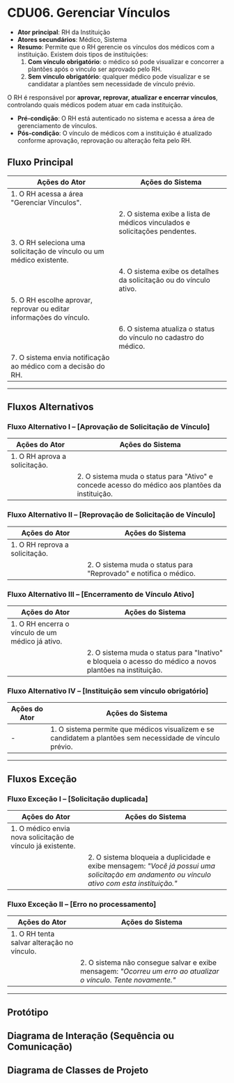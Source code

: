 # CDU06. Gerenciar Vínculos

- **Ator principal**: RH da Instituição  
- **Atores secundários**: Médico, Sistema  
- **Resumo**: Permite que o RH gerencie os vínculos dos médicos com a instituição. Existem dois tipos de instituições:  
  1. **Com vínculo obrigatório**: o médico só pode visualizar e concorrer a plantões após o vínculo ser aprovado pelo RH.  
  2. **Sem vínculo obrigatório**: qualquer médico pode visualizar e se candidatar a plantões sem necessidade de vínculo prévio.  

O RH é responsável por **aprovar, reprovar, atualizar e encerrar vínculos**, controlando quais médicos podem atuar em cada instituição.  
- **Pré-condição**: O RH está autenticado no sistema e acessa a área de gerenciamento de vínculos.  
- **Pós-condição**: O vínculo de médicos com a instituição é atualizado conforme aprovação, reprovação ou alteração feita pelo RH.

## Fluxo Principal

| Ações do Ator | Ações do Sistema |
|---------------------|------------------|
| 1. O RH acessa a área "Gerenciar Vínculos". | |
|| 2. O sistema exibe a lista de médicos vinculados e solicitações pendentes. |
| 3. O RH seleciona uma solicitação de vínculo ou um médico existente. ||
|| 4. O sistema exibe os detalhes da solicitação ou do vínculo ativo. |
| 5. O RH escolhe aprovar, reprovar ou editar informações do vínculo. ||
|| 6. O sistema atualiza o status do vínculo no cadastro do médico. |
|  7. O sistema envia notificação ao médico com a decisão do RH. |

---

## Fluxos Alternativos

### Fluxo Alternativo I – [Aprovação de Solicitação de Vínculo]
| Ações do Ator | Ações do Sistema |
|---------------|------------------|
| 1. O RH aprova a solicitação. | |
||2. O sistema muda o status para "Ativo" e concede acesso do médico aos plantões da instituição. |

### Fluxo Alternativo II – [Reprovação de Solicitação de Vínculo]
| Ações do Ator | Ações do Sistema |
|---------------|------------------|
| 1. O RH reprova a solicitação. ||
|| 2. O sistema muda o status para "Reprovado" e notifica o médico. |

### Fluxo Alternativo III – [Encerramento de Vínculo Ativo]
| Ações do Ator | Ações do Sistema |
|---------------|------------------|
| 1. O RH encerra o vínculo de um médico já ativo. ||
|| 2. O sistema muda o status para "Inativo" e bloqueia o acesso do médico a novos plantões na instituição. |

### Fluxo Alternativo IV – [Instituição sem vínculo obrigatório]
| Ações do Ator | Ações do Sistema |
|---------------|------------------|
| - | 1. O sistema permite que médicos visualizem e se candidatem a plantões sem necessidade de vínculo prévio. |

---

## Fluxos Exceção

### Fluxo Exceção I – [Solicitação duplicada]
| Ações do Ator | Ações do Sistema |
|---------------|------------------|
| 1. O médico envia nova solicitação de vínculo já existente. ||
|| 2. O sistema bloqueia a duplicidade e exibe mensagem: *"Você já possui uma solicitação em andamento ou vínculo ativo com esta instituição."* |

### Fluxo Exceção II – [Erro no processamento]
| Ações do Ator | Ações do Sistema |
|---------------|------------------|
| 1. O RH tenta salvar alteração no vínculo. ||
|| 2. O sistema não consegue salvar e exibe mensagem: *"Ocorreu um erro ao atualizar o vínculo. Tente novamente."* |

---

## Protótipo

## Diagrama de Interação (Sequência ou Comunicação)

## Diagrama de Classes de Projeto

